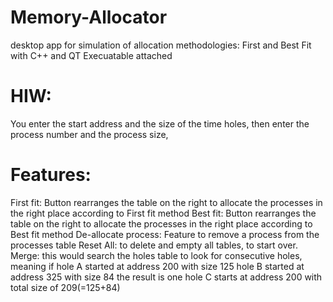# Memory-Allocator
desktop app for simulation of allocation methodologies: First and Best Fit with C++ and QT
Execuatable attached
# HIW:
You enter the start address and the size of the time holes, then enter the process number and the process size,
# Features: 
First fit: Button rearranges the table on the right to allocate the processes in the right place according to First fit method
Best fit: Button rearranges the table on the right to allocate the processes in the right place according to Best fit method
De-allocate process: Feature to remove a process from the processes table
Reset All: to delete and empty all tables, to start over.
Merge: this would search the holes table to look for consecutive holes, 
  meaning if hole A started at address 200 with size 125
              hole B started at address 325 with size 84
              the result is one hole C starts at address 200 with total size of 209(=125+84)   
